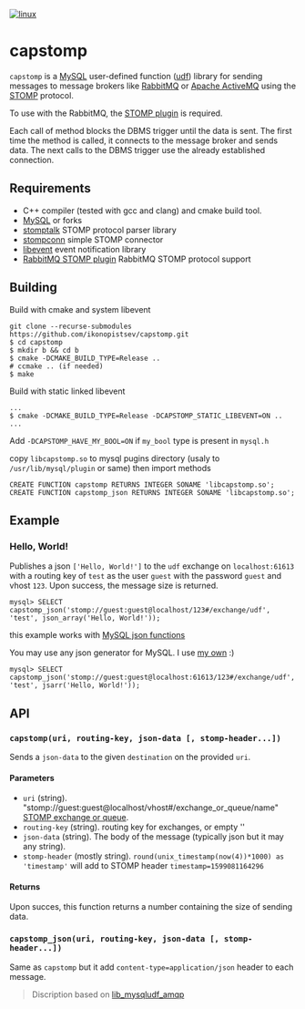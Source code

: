 [![linux](https://github.com/ikonopistsev/capstomp/workflows/linux/badge.svg)](https://github.com/ikonopistsev/capstomp/actions?query=workflow%3Alinux)

# capstomp

`capstomp` is a [MySQL](https://en.wikipedia.org/wiki/MySQL) user-defined function ([udf](https://dev.mysql.com/doc/extending-mysql/8.0/en/adding-functions.html)) library for sending messages to message brokers like [RabbitMQ](https://en.wikipedia.org/wiki/RabbitMQ) or [Apache ActiveMQ](https://en.wikipedia.org/wiki/Apache_ActiveMQ) using the [STOMP](https://en.wikipedia.org/wiki/Streaming_Text_Oriented_Messaging_Protocol) protocol.

To use with the RabbitMQ, the [STOMP plugin](https://www.rabbitmq.com/stomp.html) is required.

Each call of method blocks the DBMS trigger until the data is sent. The first time the method is called, it connects to the message broker and sends data. The next calls to the DBMS trigger use the already established connection.

## Requirements

* C++ compiler (tested with gcc and clang) and cmake build tool.
* [MySQL](http://www.mysql.com/) or forks
* [stomptalk](https://github.com/ikonopistsev/stomptalk) STOMP protocol parser library
* [stompconn](https://github.com/ikonopistsev/stompconn) simple STOMP connector
* [libevent](https://github.com/libevent/libevent) event notification library
* [RabbitMQ STOMP plugin](https://www.rabbitmq.com/stomp.html) RabbitMQ STOMP protocol support

## Building

Build with cmake and system libevent

```
git clone --recurse-submodules https://github.com/ikonopistsev/capstomp.git
$ cd capstomp
$ mkdir b && cd b
$ cmake -DCMAKE_BUILD_TYPE=Release ..
# ccmake .. (if needed)
$ make
```

Build with static linked libevent

```
...
$ cmake -DCMAKE_BUILD_TYPE=Release -DCAPSTOMP_STATIC_LIBEVENT=ON ..
...
```

Add `-DCAPSTOMP_HAVE_MY_BOOL=ON` if `my_bool` type is present in `mysql.h`

copy `libcapstomp.so` to mysql pugins directory (usaly to `/usr/lib/mysql/plugin` or same) then import methods
```
CREATE FUNCTION capstomp RETURNS INTEGER SONAME 'libcapstomp.so';
CREATE FUNCTION capstomp_json RETURNS INTEGER SONAME 'libcapstomp.so';
```

## Example

### Hello, World!

Publishes a json `['Hello, World!']` to the `udf` exchange on `localhost:61613` with a routing key of `test` as the user `guest` with the password `guest` and vhost `123`. Upon success, the message size is returned.
```
mysql> SELECT capstomp_json('stomp://guest:guest@localhost/123#/exchange/udf', 'test', json_array('Hello, World!'));
```
this example works with [MySQL json functions](https://dev.mysql.com/doc/refman/8.0/en/json-functions.html)

You may use any json generator for MySQL. I use [my own](https://github.com/ikonopistsev/capjs) :)
```
mysql> SELECT capstomp_json('stomp://guest:guest@localhost:61613/123#/exchange/udf', 'test', jsarr('Hello, World!'));
```

## API

### `capstomp(uri, routing-key, json-data [, stomp-header...])`

Sends a `json-data` to the given `destination` on the provided `uri`.

#### Parameters

* `uri` (string). "stomp://guest:guest@localhost/vhost#/exchange_or_queue/name" [STOMP exchange or queue](https://www.rabbitmq.com/stomp.html#d).
* `routing-key` (string). routing key for exchanges, or empty ''
* `json-data` (string). The body of the message (typically json but it may any string).
* `stomp-header` (mostly string). `round(unix_timestamp(now(4))*1000) as 'timestamp'` will add to STOMP header `timestamp=1599081164296`

#### Returns

Upon succes, this function returns a number containing the size of sending data.

### `capstomp_json(uri, routing-key, json-data [, stomp-header...])`

Same as `capstomp` but it add `content-type=application/json` header to each message.

> Discription based on [lib_mysqludf_amqp](https://github.com/ssimicro/lib_mysqludf_amqp)